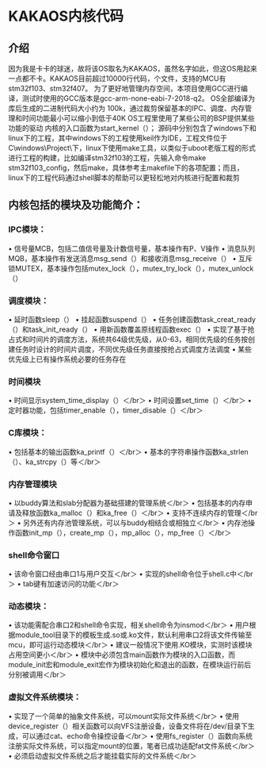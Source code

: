 # KAKAOS内核代码

## 介绍
因为我是卡卡的球迷，故将该OS取名为KAKAOS，虽然名字如此，但这OS用起来一点都不卡。KAKAOS目前超过10000行代码，个文件，支持的MCU有stm32f103、stm32f407。
为了更好地管理内存空间，本项目使用GCC进行编译，测试时使用的GCC版本是gcc-arm-none-eabi-7-2018-q2。
OS全部编译为库后生成的二进制代码大小约为 100k，通过裁剪保留基本的IPC、调度、内存管理和时间功能最小可以缩小到低于40K
OS工程里使用了某些公司的BSP提供某些功能的驱动
内核的入口函数为start_kernel（）；
源码中分别包含了windows下和linux下的工程，其中windows下的工程使用keil作为IDE，工程文件位于C\windows\Project\下，linux下使用make工具，以类似于uboot老版工程的形式进行工程的构建，比如编译stm32f103的工程，先输入命令make stm32f103_config，然后make，具体参考主makefile下的各项配置；而且，linux下的工程代码通过shell脚本的帮助可以更轻松地对内核进行配置和裁剪

## 内核包括的模块及功能简介：

### IPC模块：
•	信号量MCB，包括二值信号量及计数信号量，基本操作有P、V操作
•	消息队列MQB，基本操作有发送消息msg_send（）和接收消息msg_receive（）
•	互斥锁MUTEX，基本操作包括mutex_lock（），mutex_try_lock（），mutex_unlock（）

### 调度模块： 
•	延时函数sleep（）
•	挂起函数suspend（）
•	任务创建函数task_creat_ready（）和task_init_ready（）
•	用新函数覆盖原线程函数exec（）
•	实现了基于抢占式和时间片的调度方法，系统共64级优先级，从0-63，相同优先级的任务按创建任务时设计的时间片调度，不同优先级任务直接按抢占式调度方法调度
•	某些优先级上已有操作系统必要的任务存在
		
### 时间模块
•	时间显示system_time_display（）＜/br＞
•	时间设置set_time（）＜/br＞
•	定时器功能，包括timer_enable（），timer_disable（）＜/br＞
		
### C库模块：
•	包括基本的输出函数ka_printf（）＜/br＞
•	基本的字符串操作函数ka_strlen（）、ka_strcpy（）等＜/br＞
		
### 内存管理模块
•	以buddy算法和slab分配器为基础搭建的管理系统＜/br＞
•	包括基本的内存申请及释放函数ka_malloc（）和ka_free（）＜/br＞
•	支持不连续内存的管理＜/br＞
•	另外还有内存池管理系统，可以与buddy相结合或相独立＜/br＞
•	内存池操作函数init_mp（），create_mp（），mp_alloc（），mp_free（）＜/br＞
		
### shell命令窗口
•	该命令窗口经由串口1与用户交互＜/br＞
•	实现的shell命令位于shell.c中＜/br＞
•	tab键有加速访问的功能＜/br＞
		
### 动态模块：
•	该功能需配合串口2和shell命令实现，相关shell命令为insmod＜/br＞
•	用户根据module_tool目录下的模板生成.so或.ko文件，默认利用串口2将该文件传输至mcu，即可运行动态模块＜/br＞
•	建议一般情况下使用.KO模块，实测时该模块占用空间更小＜/br＞
•	模块中必须包含main函数作为模块的入口函数，而module_init宏和module_exit宏作为模块初始化和退出的函数，在模块运行前后分别被调用＜/br＞

### 虚拟文件系统模块：
•	实现了一个简单的抽象文件系统，可以mount实际文件系统＜/br＞
•	使用device_register（）相关函数可以向VFS注册设备，设备文件将在/dev/目录下生成，可以通过cat、echo命令操控设备＜/br＞
•	使用fs_register（）函数向系统注册实际文件系统，可以指定mount的位置，笔者已成功适配fat文件系统＜/br＞
•	必须启动虚拟文件系统之后才能挂载实际的文件系统＜/br＞